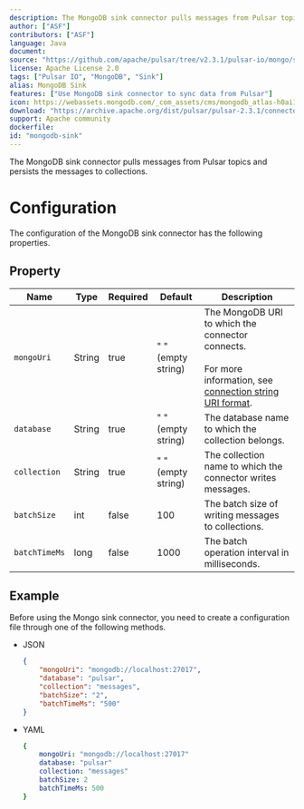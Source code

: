 ```yaml
---
description: The MongoDB sink connector pulls messages from Pulsar topics and persists the messages to collections.
author: ["ASF"]
contributors: ["ASF"]
language: Java
document:
source: "https://github.com/apache/pulsar/tree/v2.3.1/pulsar-io/mongo/src/main/java/org/apache/pulsar/io/mongodb"
license: Apache License 2.0
tags: ["Pulsar IO", "MongoDB", "Sink"]
alias: MongoDB Sink
features: ["Use MongoDB sink connector to sync data from Pulsar"]
icon: https://webassets.mongodb.com/_com_assets/cms/mongodb_atlas-h0ai1yctwo.svg
download: "https://archive.apache.org/dist/pulsar/pulsar-2.3.1/connectors"
support: Apache community
dockerfile: 
id: "mongodb-sink"
---
```


The MongoDB sink connector pulls messages from Pulsar topics and persists the messages to collections.

# Configuration

The configuration of the MongoDB sink connector has the following properties.

## Property

| Name | Type|Required | Default | Description 
|------|----------|----------|---------|-------------|
| `mongoUri` | String| true| " " (empty string) | The MongoDB URI to which the connector connects. <br><br>For more information, see [connection string URI format](https://docs.mongodb.com/manual/reference/connection-string/). |
| `database` | String| true| " " (empty string)| The database name to which the collection belongs. |
| `collection` | String| true| " " (empty string)| The collection name to which the connector writes messages. |
| `batchSize` | int|false|100 | The batch size of writing messages to collections. |
| `batchTimeMs` |long|false|1000| The batch operation interval in milliseconds. |


## Example

Before using the Mongo sink connector, you need to create a configuration file through one of the following methods.

* JSON
  
    ```json
    {
        "mongoUri": "mongodb://localhost:27017",
        "database": "pulsar",
        "collection": "messages",
        "batchSize": "2",
        "batchTimeMs": "500"
    }
    ```

* YAML
  
    ```yaml
    {
        mongoUri: "mongodb://localhost:27017"
        database: "pulsar"
        collection: "messages"
        batchSize: 2
        batchTimeMs: 500
    }
    ```
